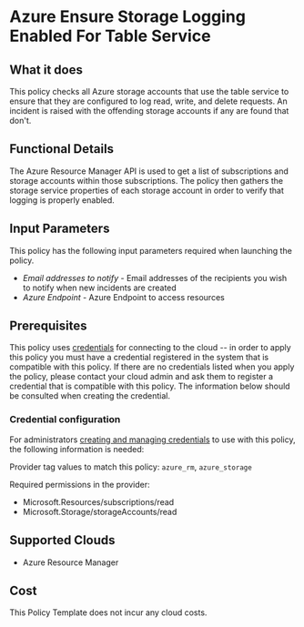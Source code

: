 # Azure Ensure Storage Logging Enabled For Table Service

## What it does

This policy checks all Azure storage accounts that use the table service to ensure that they are configured to log read, write, and delete requests. An incident is raised with the offending storage accounts if any are found that don't.

## Functional Details

The Azure Resource Manager API is used to get a list of subscriptions and storage accounts within those subscriptions. The policy then gathers the storage service properties of each storage account in order to verify that logging is properly enabled.

## Input Parameters

This policy has the following input parameters required when launching the policy.

- *Email addresses to notify* - Email addresses of the recipients you wish to notify when new incidents are created
- *Azure Endpoint* - Azure Endpoint to access resources

## Prerequisites

This policy uses [credentials](https://docs.flexera.com/flexera/EN/Automation/ManagingCredentialsExternal.htm) for connecting to the cloud -- in order to apply this policy you must have a credential registered in the system that is compatible with this policy. If there are no credentials listed when you apply the policy, please contact your cloud admin and ask them to register a credential that is compatible with this policy. The information below should be consulted when creating the credential.

### Credential configuration

For administrators [creating and managing credentials](https://docs.flexera.com/flexera/EN/Automation/ManagingCredentialsExternal.htm) to use with this policy, the following information is needed:

Provider tag values to match this policy: `azure_rm`, `azure_storage`

Required permissions in the provider:

- Microsoft.Resources/subscriptions/read
- Microsoft.Storage/storageAccounts/read

## Supported Clouds

- Azure Resource Manager

## Cost

This Policy Template does not incur any cloud costs.
